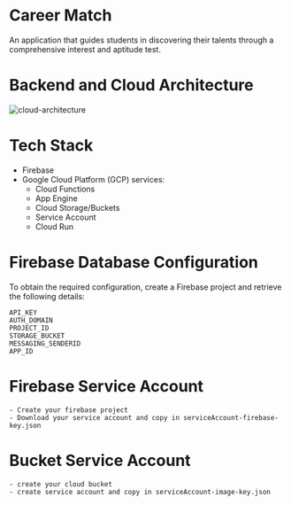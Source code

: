 # Career Match 
An application that guides students in discovering their talents through a comprehensive interest and aptitude test.

# Backend and Cloud Architecture
![cloud-architecture](https://github.com/user-attachments/assets/bcb27e45-29ae-4b74-aecd-788b8b02feca)

# Tech Stack
- Firebase
- Google Cloud Platform (GCP) services:
  - Cloud Functions
  - App Engine
  - Cloud Storage/Buckets
  - Service Account
  - Cloud Run
 
# Firebase Database Configuration
To obtain the required configuration, create a Firebase project and retrieve the following details:
```
API_KEY 
AUTH_DOMAIN
PROJECT_ID
STORAGE_BUCKET
MESSAGING_SENDERID
APP_ID
```

# Firebase Service Account
```
- Create your firebase project
- Download your service account and copy in serviceAccount-firebase-key.json
```

# Bucket Service Account
```
- create your cloud bucket
- create service account and copy in serviceAccount-image-key.json
```

